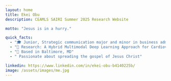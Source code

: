 ```yaml
---
layout: home
title: Ekei Obu
description: CEAMLS SAIRI Summer 2025 Research Website

motto: "Jesus is in a hurry."

quick_facts:
  - "🎓 Junior, Strategic communication major and minor in business admin @ Morgan State University"
  - "🔬 Research: A Hybrid Multimodal Deep Learning Approach for Cardiovascular Disease (CVD) Diagnosis"
  - "📍 Based in Baltimore, MD"
  - " Passionate about spreading the gospel of Jesus Christ"

linkedin: https://www.linkedin.com/in/ekei-obu-b4140225b/
image: /assets/images/me.jpg
---
```

